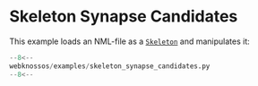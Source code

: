 # Skeleton Synapse Candidates

This example loads an NML-file as a [`Skeleton`](../../api/webknossos/skeleton/skeleton.md#webknossos.skeleton.Skeleton) and manipulates it:

```python
--8<--
webknossos/examples/skeleton_synapse_candidates.py
--8<--
```
